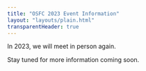 ```yaml
---
title: "OSFC 2023 Event Information"
layout: "layouts/plain.html"
transparentHeader: true
---
```


In 2023, we will meet in person again.

Stay tuned for more information coming soon.
